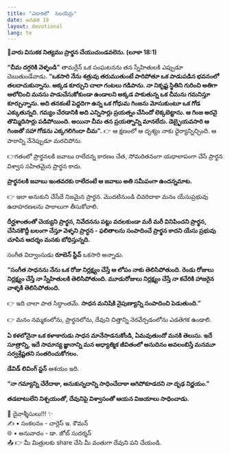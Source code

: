 ```yaml
---
title: "ఎడారిలో  సెలయేర్లు"
date: జనవరి 19
layout: devotional
lang: te
---
```



**📖వారు విసుకక నిత్యము ప్రార్థన చేయుచుండవలెను. (లూకా 18:1)**

**“చీమ దగ్గరికి వెళ్ళండి”** తామర్లేన్ ఒక సంఘటనను తన స్నేహితులకి ఎప్పుడూ చెబుతుండేవాడు. 
**“ఒకసారి నేను శత్రువు తరుముతుంటే పారిపోతూ ఒక పాడుపడిన భవనంలో తలదాచుకున్నాను. అక్కడ కూర్చుని చాలా గంటలు గడిపాను. నా నికృష్ట స్థితిని గురించి అతిగా ఆలోచించి మనసు పాడుచేసుకోకుండా ఉండాలని అక్కడ పాకుతున్న ఒక చీమను గమనిస్తూ కూర్చున్నాను. అది తనకంటే పెద్దదిగా ఉన్న ఒక గోధుమ గింజను మోసుకుంటూ ఒక గోడ ఎక్కుతున్నది. గమ్యం చేరడానికి అది ఎన్నిసార్లు ప్రయత్నం చేసిందో లెక్కబెట్టాను. ఆ గింజ అరవై తొమ్మిదిసార్లు పడిపోయింది. అయినా చీమ తన ప్రయత్నాన్ని మానలేదు. డెబ్భైయవసారి ఆ గింజతో సహా గోడను ఎక్కగలిగిందా చీమ".**
👉 ఆ క్షణంలో ఆ దృశ్యం నాకు ధైర్యాన్నిచ్చింది. ఆ పాఠాన్ని నేనెప్పుడూ మరచిపోను.

👉గతంలో ప్రార్థనలకి జవాబు రాలేదన్న కారణం చేత, సోమరితనంగా యధాలాపంగా చేసే ప్రార్థన విశ్వాస సహితమైన ప్రార్థన కాదు. 

**ప్రార్థనలకి జవాబు ఇంతవరకు రాలేదంటే ఆ జవాబు అతి సమీపంగా ఉందన్నమాట.**

👉 ఇలా అనుకుని చేసేదే నిజమైన ప్రార్థన. మొదటినుండి చివరిదాకా మనం యేసుప్రభువు ఉదాహరణలను పాఠాలుగా తీసుకోవాలి. 

**దీర్ఘశాంతంతో చెయ్యని ప్రార్థన, నివేదనను పట్టు వదలకుండా మరీ మరీ వినిపించని ప్రార్థన, చేసినకొద్దీ బలంగా చేస్తూ వెళ్ళని ప్రార్ధన - ఫలితాలను సంపాదించే ప్రార్థన కాదని యేసు ప్రభువు చూపిన ఆదర్శం మనకు బోధిస్తున్నది.**

సంగీత విద్వాంసుడు **రూబెన్ స్టీవ్** ఒకసారి అన్నాడు. 

**“సంగీత సాధనను నేను ఒక రోజు నిర్లక్ష్యం చేస్తే ఆ లోపం నాకు తెలిసిపోతుంది. రెండు రోజులు నిర్లక్ష్యం చేస్తే నా స్నేహితులకి తెలిసిపోతుంది. మూడురోజులు నిర్లక్ష్యం చేస్తే నా కచేరికి హాజరైన వాళ్ళకి తెలిసిపోతుంది.**

👉 ఇది చాలా పాత సిద్ధాంతమే. 
**సాధన మనిషికి నైపుణ్యాన్ని సంపాదించి పెడుతుంది.”**

👉 మనం నమ్మకంలోను, ప్రార్థనలోను, దేవుని చిత్తాన్ని నెరవేర్చడంలోను ఎడతెగక ఉండాలి. 

**ఏ కళలోనైనా ఒక కళాకారుడు సాధన మానేసాడనుకోండి, ఏమవుతుందో మనకి తెలుసు. ఇదే సూత్రాన్ని, ఇదే సామాన్య జ్ఞానాన్ని మన ఆధ్యాత్మిక జీవితంలో అనుదినం అవలంబిస్తే మనమూ సర్వశ్రేష్టతని సంతరించుకోగలం.**

**డేవిడ్ లివింగ్ స్టన్** ఆశయం ఇది. 

**“నా గమ్యాన్ని చేరేదాకా, అనుకున్నదాన్ని సాధించేదాకా ఆగిపోకూడదని నా దృఢ నిర్ణయం.”**

 **తడబాటులేని నిశ్చయంతో, దేవునిపై విశ్వాసంతో ఆయన విజయాలు సాధించాడు.**
  

<div class="blessing">🙏 <span class="bless-text">దైవాశ్శీసులు!!!</span> ✨</div>

<div class="credit">✍️ <span class="credit-text">▪ సంకలనం - చార్లెస్ ఇ. కౌమన్</span></div>
<div class="credit">🌐 <span class="credit-text">▪ అనువాదం - డా. జోబ్ సుదర్శన్</span></div>


<div class="share">📤 👉 <span class="share-text">మీ మిత్రులకు share చేసి మీ వంతుగా దేవుని పని చేయండి.</span></div>

